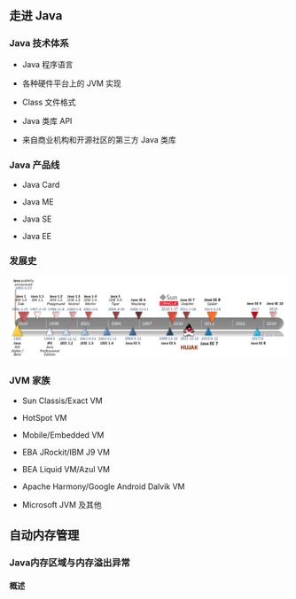 ## 走进 Java

### Java 技术体系

- Java 程序语言

- 各种硬件平台上的 JVM 实现

- Class 文件格式

- Java 类库 API

- 来自商业机构和开源社区的第三方 Java 类库

### Java 产品线

- Java Card

- Java ME

- Java SE

- Java EE

### 发展史

![](./static/java-timeline.png)

### JVM 家族

- Sun Classis/Exact VM

- HotSpot VM

- Mobile/Embedded VM

- EBA JRockit/IBM J9 VM

- BEA Liquid VM/Azul VM

- Apache Harmony/Google Android Dalvik VM

- Microsoft JVM 及其他

## 自动内存管理

### Java内存区域与内存溢出异常

#### 概述 

